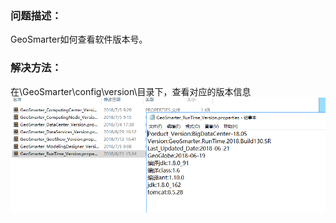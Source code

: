 ### 问题描述： ###

GeoSmarter如何查看软件版本号。  

### 解决方法： ###
在\GeoSmarter\config\version\目录下，查看对应的版本信息   
![](picture/p10.png)  